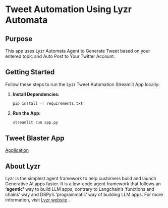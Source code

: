 # Tweet Automation Using Lyzr Automata

## Purpose

This app uses Lyzr Automata Agent to Generate Tweet based on your entered topic and Auto Post to Your Twitter Account.

## Getting Started

Follow these steps to run the Lyzr Tweet Automation Streamlit App locally:

1. **Install Dependencies:**
   ```bash
   pip install -r requirements.txt

2. **Run the App:**
    ```bash
    streamlit run app.py

## Tweet Blaster App
[Application](https://lyzr-tweet-automation.streamlit.app/)

## About Lyzr
Lyzr is the simplest agent framework to help customers build and launch Generative AI apps faster. It is a low-code agent framework that follows an **‘agentic’** way to build LLM apps, contrary to Langchain’s ‘functions and chains’ way and DSPy’s ‘programmatic’ way of building LLM apps. For more information, visit [Lyzr website](https://www.lyzr.ai/) .
